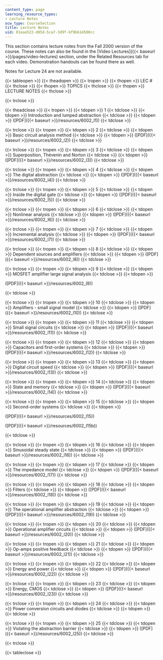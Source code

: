 ```yaml
---
content_type: page
learning_resource_types:
- Lecture Notes
ocw_type: CourseSection
title: Lecture Notes
uid: 01eae522-d85d-5ca7-3d9f-bf9b614500cc
---
```


This section contains lecture notes from the Fall 2000 version of the course. These notes can also be found in the [Video Lectures]({{< baseurl >}}/pages/video-lectures) section, under the Related Resources tab for each video. Demonstration handouts can be found there as well.

Notes for Lecture 24 are not available.

{{< tableopen >}}
{{< theadopen >}}
{{< tropen >}}
{{< thopen >}}
LEC #
{{< thclose >}}
{{< thopen >}}
TOPICS
{{< thclose >}}
{{< thopen >}}
LECTURE NOTES
{{< thclose >}}

{{< trclose >}}

{{< theadclose >}}
{{< tropen >}}
{{< tdopen >}}
1
{{< tdclose >}}
{{< tdopen >}}
Introduction and lumped abstraction
{{< tdclose >}}
{{< tdopen >}}
([PDF]({{< baseurl >}}/resources/6002_l1))
{{< tdclose >}}

{{< trclose >}}
{{< tropen >}}
{{< tdopen >}}
2
{{< tdclose >}}
{{< tdopen >}}
Basic circuit analysis method
{{< tdclose >}}
{{< tdopen >}}
([PDF]({{< baseurl >}}/resources/6002_l2))
{{< tdclose >}}

{{< trclose >}}
{{< tropen >}}
{{< tdopen >}}
3
{{< tdclose >}}
{{< tdopen >}}
Superposition, Thévenin and Norton
{{< tdclose >}}
{{< tdopen >}}
([PDF]({{< baseurl >}}/resources/6002_l3))
{{< tdclose >}}

{{< trclose >}}
{{< tropen >}}
{{< tdopen >}}
4
{{< tdclose >}}
{{< tdopen >}}
The digital abstraction
{{< tdclose >}}
{{< tdopen >}}
([PDF]({{< baseurl >}}/resources/6002_l4))
{{< tdclose >}}

{{< trclose >}}
{{< tropen >}}
{{< tdopen >}}
5
{{< tdclose >}}
{{< tdopen >}}
Inside the digital gate
{{< tdclose >}}
{{< tdopen >}}
([PDF]({{< baseurl >}}/resources/6002_l5))
{{< tdclose >}}

{{< trclose >}}
{{< tropen >}}
{{< tdopen >}}
6
{{< tdclose >}}
{{< tdopen >}}
Nonlinear analysis
{{< tdclose >}}
{{< tdopen >}}
([PDF]({{< baseurl >}}/resources/6002_l6))
{{< tdclose >}}

{{< trclose >}}
{{< tropen >}}
{{< tdopen >}}
7
{{< tdclose >}}
{{< tdopen >}}
Incremental analysis
{{< tdclose >}}
{{< tdopen >}}
([PDF]({{< baseurl >}}/resources/6002_l7))
{{< tdclose >}}

{{< trclose >}}
{{< tropen >}}
{{< tdopen >}}
8
{{< tdclose >}}
{{< tdopen >}}
Dependent sources and amplifiers
{{< tdclose >}}
{{< tdopen >}}
([PDF]({{< baseurl >}}/resources/6002_l8))
{{< tdclose >}}

{{< trclose >}}
{{< tropen >}}
{{< tdopen >}}
9
{{< tdclose >}}
{{< tdopen >}}
MOSFET amplifier large signal analysis
{{< tdclose >}}
{{< tdopen >}}


([PDF]({{< baseurl >}}/resources/6002_l9))


{{< tdclose >}}

{{< trclose >}}
{{< tropen >}}
{{< tdopen >}}
10
{{< tdclose >}}
{{< tdopen >}}
Amplifiers - small signal model
{{< tdclose >}}
{{< tdopen >}}
([PDF]({{< baseurl >}}/resources/6002_l10))
{{< tdclose >}}

{{< trclose >}}
{{< tropen >}}
{{< tdopen >}}
11
{{< tdclose >}}
{{< tdopen >}}
Small signal circuits
{{< tdclose >}}
{{< tdopen >}}
([PDF]({{< baseurl >}}/resources/6002_l11))
{{< tdclose >}}

{{< trclose >}}
{{< tropen >}}
{{< tdopen >}}
12
{{< tdclose >}}
{{< tdopen >}}
Capacitors and first-order systems
{{< tdclose >}}
{{< tdopen >}}
([PDF]({{< baseurl >}}/resources/6002_l12))
{{< tdclose >}}

{{< trclose >}}
{{< tropen >}}
{{< tdopen >}}
13
{{< tdclose >}}
{{< tdopen >}}
Digital circuit speed
{{< tdclose >}}
{{< tdopen >}}
([PDF]({{< baseurl >}}/resources/6002_l13))
{{< tdclose >}}

{{< trclose >}}
{{< tropen >}}
{{< tdopen >}}
14
{{< tdclose >}}
{{< tdopen >}}
State and memory
{{< tdclose >}}
{{< tdopen >}}
([PDF]({{< baseurl >}}/resources/6002_l14))
{{< tdclose >}}

{{< trclose >}}
{{< tropen >}}
{{< tdopen >}}
15
{{< tdclose >}}
{{< tdopen >}}
Second-order systems
{{< tdclose >}}
{{< tdopen >}}


([PDF]({{< baseurl >}}/resources/6002_l15))

([PDF]({{< baseurl >}}/resources/6002_l15b))


{{< tdclose >}}

{{< trclose >}}
{{< tropen >}}
{{< tdopen >}}
16
{{< tdclose >}}
{{< tdopen >}}
Sinusoidal steady state
{{< tdclose >}}
{{< tdopen >}}
([PDF]({{< baseurl >}}/resources/6002_l16))
{{< tdclose >}}

{{< trclose >}}
{{< tropen >}}
{{< tdopen >}}
17
{{< tdclose >}}
{{< tdopen >}}
The impedance model
{{< tdclose >}}
{{< tdopen >}}
([PDF]({{< baseurl >}}/resources/6002_l17))
{{< tdclose >}}

{{< trclose >}}
{{< tropen >}}
{{< tdopen >}}
18
{{< tdclose >}}
{{< tdopen >}}
Filters
{{< tdclose >}}
{{< tdopen >}}
([PDF]({{< baseurl >}}/resources/6002_l18))
{{< tdclose >}}

{{< trclose >}}
{{< tropen >}}
{{< tdopen >}}
19
{{< tdclose >}}
{{< tdopen >}}
The operational amplifier abstraction
{{< tdclose >}}
{{< tdopen >}}
([PDF]({{< baseurl >}}/resources/6002_l19))
{{< tdclose >}}

{{< trclose >}}
{{< tropen >}}
{{< tdopen >}}
20
{{< tdclose >}}
{{< tdopen >}}
Operational amplifier circuits
{{< tdclose >}}
{{< tdopen >}}
([PDF]({{< baseurl >}}/resources/6002_l20))
{{< tdclose >}}

{{< trclose >}}
{{< tropen >}}
{{< tdopen >}}
21
{{< tdclose >}}
{{< tdopen >}}
Op-amps positive feedback
{{< tdclose >}}
{{< tdopen >}}
([PDF]({{< baseurl >}}/resources/6002_l21))
{{< tdclose >}}

{{< trclose >}}
{{< tropen >}}
{{< tdopen >}}
22
{{< tdclose >}}
{{< tdopen >}}
Energy and power
{{< tdclose >}}
{{< tdopen >}}
([PDF]({{< baseurl >}}/resources/6002_l22))
{{< tdclose >}}

{{< trclose >}}
{{< tropen >}}
{{< tdopen >}}
23
{{< tdclose >}}
{{< tdopen >}}
Energy, CMOS
{{< tdclose >}}
{{< tdopen >}}
([PDF]({{< baseurl >}}/resources/6002_l23))
{{< tdclose >}}

{{< trclose >}}
{{< tropen >}}
{{< tdopen >}}
24
{{< tdclose >}}
{{< tdopen >}}
Power conversion circuits and diodes
{{< tdclose >}}
{{< tdopen >}}
 
{{< tdclose >}}

{{< trclose >}}
{{< tropen >}}
{{< tdopen >}}
25
{{< tdclose >}}
{{< tdopen >}}
Violating the abstraction barrier
{{< tdclose >}}
{{< tdopen >}}
([PDF]({{< baseurl >}}/resources/6002_l25))
{{< tdclose >}}

{{< trclose >}}

{{< tableclose >}}